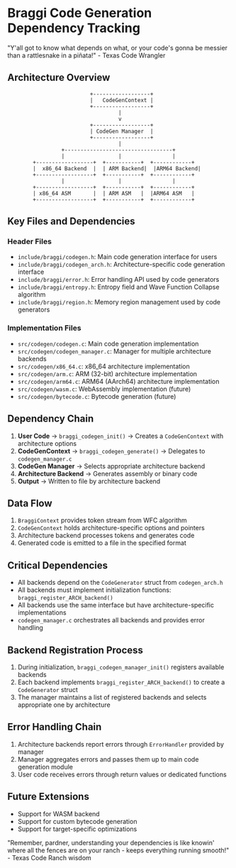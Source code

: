# Braggi Code Generation Dependency Tracking

"Y'all got to know what depends on what, or your code's gonna be messier than a rattlesnake in a piñata!" - Texas Code Wrangler

## Architecture Overview

```
                          +------------------+
                          |   CodeGenContext |
                          +------------------+
                                   |
                                   v
                          +------------------+
                          | CodeGen Manager  |
                          +------------------+
                                   |
                 +----------------------------------+
                 |                 |                |
        +------------------+  +-----------+  +------------+
        |  x86_64 Backend  |  | ARM Backend|  |ARM64 Backend|
        +------------------+  +-----------+  +------------+
                 |                 |                |
        +------------------+  +-----------+  +------------+
        | x86_64 ASM       |  | ARM ASM   |  |ARM64 ASM   |
        +------------------+  +-----------+  +------------+
```

## Key Files and Dependencies

### Header Files
- `include/braggi/codegen.h`: Main code generation interface for users
- `include/braggi/codegen_arch.h`: Architecture-specific code generation interface
- `include/braggi/error.h`: Error handling API used by code generators
- `include/braggi/entropy.h`: Entropy field and Wave Function Collapse algorithm
- `include/braggi/region.h`: Memory region management used by code generators

### Implementation Files
- `src/codegen/codegen.c`: Main code generation implementation
- `src/codegen/codegen_manager.c`: Manager for multiple architecture backends
- `src/codegen/x86_64.c`: x86_64 architecture implementation
- `src/codegen/arm.c`: ARM (32-bit) architecture implementation
- `src/codegen/arm64.c`: ARM64 (AArch64) architecture implementation
- `src/codegen/wasm.c`: WebAssembly implementation (future)
- `src/codegen/bytecode.c`: Bytecode generation (future)

## Dependency Chain

1. **User Code** -> `braggi_codegen_init()` -> Creates a `CodeGenContext` with architecture options
2. **CodeGenContext** -> `braggi_codegen_generate()` -> Delegates to `codegen_manager.c`
3. **CodeGen Manager** -> Selects appropriate architecture backend
4. **Architecture Backend** -> Generates assembly or binary code
5. **Output** -> Written to file by architecture backend

## Data Flow

1. `BraggiContext` provides token stream from WFC algorithm
2. `CodeGenContext` holds architecture-specific options and pointers
3. Architecture backend processes tokens and generates code
4. Generated code is emitted to a file in the specified format

## Critical Dependencies

- All backends depend on the `CodeGenerator` struct from `codegen_arch.h`
- All backends must implement initialization functions: `braggi_register_ARCH_backend()`
- All backends use the same interface but have architecture-specific implementations
- `codegen_manager.c` orchestrates all backends and provides error handling

## Backend Registration Process

1. During initialization, `braggi_codegen_manager_init()` registers available backends
2. Each backend implements `braggi_register_ARCH_backend()` to create a `CodeGenerator` struct
3. The manager maintains a list of registered backends and selects appropriate one by architecture

## Error Handling Chain

1. Architecture backends report errors through `ErrorHandler` provided by manager
2. Manager aggregates errors and passes them up to main code generation module
3. User code receives errors through return values or dedicated functions

## Future Extensions

- Support for WASM backend
- Support for custom bytecode generation
- Support for target-specific optimizations

"Remember, pardner, understanding your dependencies is like knowin' where all the fences are on your ranch - keeps everything running smooth!" - Texas Code Ranch wisdom 